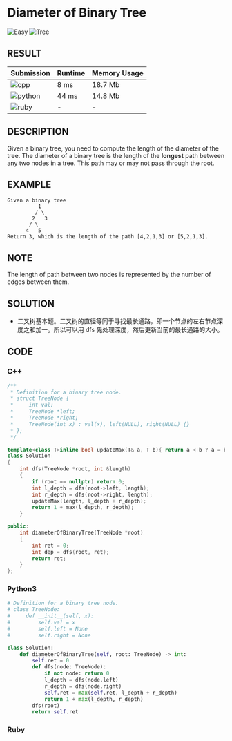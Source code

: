 # Diameter of Binary Tree

![Easy](https://img.shields.io/badge/-Easy-5cb85c.svg) ![Tree](https://img.shields.io/badge/树-Tree-007ec6.svg)

## RESULT

| Submission                                                        | Runtime | Memory Usage |
| ----------------------------------------------------------------- | ------- | ------------ |
| ![cpp](https://img.shields.io/badge/leetcode543-cpp-f34b7d.svg)   | 8 ms    | 18.7 Mb      |
| ![python](https://img.shields.io/badge/leetcode543-py-3572A5.svg) | 44 ms   | 14.8 Mb      |
| ![ruby](https://img.shields.io/badge/leetcode543-rb-701516.svg)   | -       | -            |

## DESCRIPTION

Given a binary tree, you need to compute the length of the diameter of the tree. The diameter of a binary tree is the length of the **longest** path between any two nodes in a tree. This path may or may not pass through the root.

## EXAMPLE

```plain
Given a binary tree
          1
         / \
        2   3
       / \     
      4   5    
Return 3, which is the length of the path [4,2,1,3] or [5,2,1,3].
```

## NOTE

The length of path between two nodes is represented by the number of edges between them.

## SOLUTION

* 二叉树基本题。二叉树的直径等同于寻找最长通路，即一个节点的左右节点深度之和加一。所以可以用 dfs 先处理深度，然后更新当前的最长通路的大小。

## CODE

### C++

```cpp
/**
 * Definition for a binary tree node.
 * struct TreeNode {
 *     int val;
 *     TreeNode *left;
 *     TreeNode *right;
 *     TreeNode(int x) : val(x), left(NULL), right(NULL) {}
 * };
 */

template<class T>inline bool updateMax(T& a, T b){ return a < b ? a = b, 1: 0; }
class Solution
{
    int dfs(TreeNode *root, int &length)
    {
        if (root == nullptr) return 0;
        int l_depth = dfs(root->left, length);
        int r_depth = dfs(root->right, length);
        updateMax(length, l_depth + r_depth);
        return 1 + max(l_depth, r_depth);
    }

public:
    int diameterOfBinaryTree(TreeNode *root)
    {
        int ret = 0;
        int dep = dfs(root, ret);
        return ret;
    }
};
```

### Python3

```python
# Definition for a binary tree node.
# class TreeNode:
#     def __init__(self, x):
#         self.val = x
#         self.left = None
#         self.right = None

class Solution:
    def diameterOfBinaryTree(self, root: TreeNode) -> int:
        self.ret = 0
        def dfs(node: TreeNode):
            if not node: return 0
            l_depth = dfs(node.left)
            r_depth = dfs(node.right)
            self.ret = max(self.ret, l_depth + r_depth)
            return 1 + max(l_depth, r_depth)
        dfs(root)
        return self.ret
```

### Ruby

